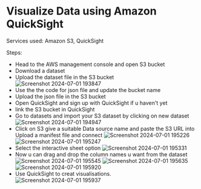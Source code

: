 # Visualize Data using Amazon QuickSight

Services used: Amazon S3, QuickSight 

Steps:
* Head to the AWS management console and open S3 bucket
* Download a dataset
* Upload the dataset file in the S3 bucket
![Screenshot 2024-07-01 193847](https://github.com/RyanAntao/AWS-Projects/assets/101993568/29593d3a-2826-4a3c-bed3-7bb5532510d2)
* Use the the code for json file and update the bucket name
* Upload the json file in the S3 bucket
* Open QuickSight and sign up with QuickSight if u haven't yet 
* link the S3 bucket in QuickSight
* Go to datasets and import your S3 dataset by clicking on new dataset
![Screenshot 2024-07-01 194947](https://github.com/RyanAntao/AWS-Projects/assets/101993568/c7d6515a-89d1-4def-8ad0-0fe05112e3d1)
* Click on S3 give a suitable Data source name and paste the S3 URL into Upload a manifest file and connect
![Screenshot 2024-07-01 195226](https://github.com/RyanAntao/AWS-Projects/assets/101993568/19e85fd8-c4a7-4c25-94d3-cac9ca7bebf0)
![Screenshot 2024-07-01 195247](https://github.com/RyanAntao/AWS-Projects/assets/101993568/5d71eb1f-1fd6-4b51-bddd-b8ba1fa6cbff)
* Select the interactive sheet option
![Screenshot 2024-07-01 195331](https://github.com/RyanAntao/AWS-Projects/assets/101993568/4f54924b-4e6d-482f-ab66-8d38808310d4)
* Now u can drag and drop the column names u want from the dataset
![Screenshot 2024-07-01 195545](https://github.com/RyanAntao/AWS-Projects/assets/101993568/e248fee8-cb7a-4a23-bbfb-8a6a69aec572)
![Screenshot 2024-07-01 195635](https://github.com/RyanAntao/AWS-Projects/assets/101993568/a5efe91a-c2de-4798-bb26-11ffff813a6e)
![Screenshot 2024-07-01 195920](https://github.com/RyanAntao/AWS-Projects/assets/101993568/da4ef064-e7b5-46ea-9ce8-211518b7ffe6)
* Use QuickSight to creat visualisations.
![Screenshot 2024-07-01 195937](https://github.com/RyanAntao/AWS-Projects/assets/101993568/d1197ed7-b9e6-4447-81c7-7158451d6533)
